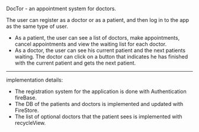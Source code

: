 DocTor - an appointment system for doctors.

The user can register as a doctor or as a patient, and then log in to the app as the same type of user.
- As a patient, the user can see a list of doctors, make appointments, cancel appointments and view
the waiting list for each doctor.
- As a doctor, the user can see his current patient and the next patients waiting. The doctor can click on
a button that indicates he has finished with the current patient and gets the next patient.

-----------------
implementation details:
- The registration system for the application is done with Authentication fireBase.
- The DB of the patients and doctors is implemented and updated with FireStore.
- The list of optional doctors that the patient sees is implemented with recycleView.
